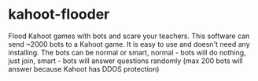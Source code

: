 # kahoot-flooder
Flood Kahoot games with bots and scare your teachers. This software can send ~2000 bots to a Kahoot game. It is easy to use and doesn't need any installing. The bots can be normal or smart, normal - bots will do nothing, just join, smart - bots will answer questions randomly (max 200 bots will answer because Kahoot has DDOS protection)
